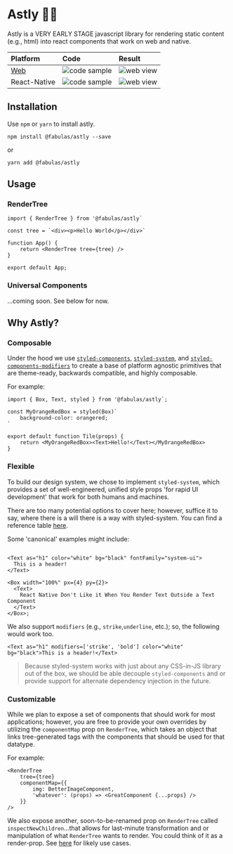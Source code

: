 # Astly 🌲🌲

Astly is a VERY EARLY STAGE javascript library for rendering static content (e.g., html) into react components that work on web and native.

| Platform                                | Code                       | Result                    |
| :-------------------------------------- | :------------------------- | :------------------------ |
| [Web](https://i.ibb.co/2q8Y33j/web.png) | ![code sample][webcode]    | ![web view][webresult]    |
| React-Native                            | ![code sample][nativecode] | ![web view][nativeresult] |

## Installation

Use `npm` or `yarn` to install astly.

`npm install @fabulas/astly --save`

or

`yarn add @fabulas/astly`

## Usage

### RenderTree

```
import { RenderTree } from '@fabulas/astly`

const tree = `<div><p>Hello World</p></div>`

function App() {
    return <RenderTree tree={tree} />
}

export default App;
```

### Universal Components

...coming soon. See below for now.

## Why Astly?

### Composable

Under the hood we use [`styled-components`](https://www.styled-components.com/), [`styled-system`](https://styled-system.com/), and [`styled-components-modifiers`](https://github.com/Decisiv/styled-components-modifiers) to create a base of platform agnostic primitives that are theme-ready, backwards compatible, and highly composable.

For example:

```
import { Box, Text, styled } from '@fabulas/astly`;

const MyOrangeRedBox = styled(Box)`
    background-color: orangered;
`

export default function Tile(props) {
    return <MyOrangeRedBox><Text>Hello!</Text></MyOrangeRedBox>
}
```

### Flexible

To build our design system, we chose to implement `styled-system`, which provides a set of well-engineered, unified style props 'for rapid UI development' that work for both humans and machines.

There are too many potential options to cover here; however, suffice it to say, where there is a will there is a way with styled-system. You can find a reference table [here](https://styled-system.com/table).

Some 'canonical' examples might include:

```

<Text as="h1" color="white" bg="black" fontFamily="system-ui">
  This is a header!
</Text>

<Box width="100%" px={4} py={2}>
  <Text>
    React Native Don't Like it When You Render Text Outside a Text Component
  </Text>
</Box>;

```

We also support `modifiers` (e.g., `strike`,`underline`, etc.); so, the following would work too.

```
<Text as="h1" modifiers=['strike', 'bold'] color="white" bg="black">This is a header!</Text>
```

> Because styled-system works with just about any CSS-in-JS library out of the box, we should be able decouple `styled-components` and or provide support for alternate dependency injection in the future.

### Customizable

While we plan to expose a set of components that should work for most applications; however, you are free to provide your own overrides by utilizing the `componentMap` prop on `RenderTree`, which takes an object that links tree-generated tags with the components that should be used for that datatype.

For example:

```
<RenderTree
    tree={tree}
    componentMap={{
        img: BetterImageComponent,
        'whatever': (props) => <GreatComponent {...props} />
    }}
/>
```

We also expose another, soon-to-be-renamed prop on `RenderTree` called `inspectNewChildren`...that allows for last-minute transformation and or manipulation of what `RenderTree` wants to render. You could think of it as a render-prop. See [here](https://reactjs.org/docs/react-api.html) for likely use cases.

<!-- Definitions -->

[webcode]: https://i.ibb.co/2q8Y33j/web.png
[webresult]: https://i.ibb.co/8XTYXPx/Screen-Shot-2019-09-18-at-2-38-43-PM.png
[nativecode]: https://i.ibb.co/8bNk8Bt/native.png
[nativeresult]: https://i.ibb.co/cCXBxYY/Simulator-Screen-Shot-i-Phone-X-2019-09-18-at-15-29-25.png
